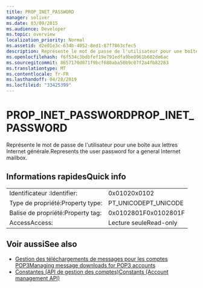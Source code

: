 ```yaml
---
title: PROP_INET_PASSWORD
manager: soliver
ms.date: 03/09/2015
ms.audience: Developer
ms.topic: overview
localization_priority: Normal
ms.assetid: d2e01e3c-634b-4052-8ed1-87f7863cfec5
description: Représente le mot de passe de l'utilisateur pour une boîte aux lettres Internet générale.
ms.openlocfilehash: f6f534c3bdbfef19e791edfa9be0961b682de6ac
ms.sourcegitcommit: 8657170d071f9bcf680aba50b9c07f2a4fb82283
ms.translationtype: MT
ms.contentlocale: fr-FR
ms.lasthandoff: 04/28/2019
ms.locfileid: "33425399"
---
```

# <a name="propinetpassword"></a><span data-ttu-id="7e4f7-103">PROP_INET_PASSWORD</span><span class="sxs-lookup"><span data-stu-id="7e4f7-103">PROP_INET_PASSWORD</span></span>

<span data-ttu-id="7e4f7-104">Représente le mot de passe de l'utilisateur pour une boîte aux lettres Internet générale.</span><span class="sxs-lookup"><span data-stu-id="7e4f7-104">Represents the user password for a general Internet mailbox.</span></span>
  
## <a name="quick-info"></a><span data-ttu-id="7e4f7-105">Informations rapides</span><span class="sxs-lookup"><span data-stu-id="7e4f7-105">Quick info</span></span>

|||
|:-----|:-----|
|<span data-ttu-id="7e4f7-106">Identificateur :</span><span class="sxs-lookup"><span data-stu-id="7e4f7-106">Identifier:</span></span>  <br/> |<span data-ttu-id="7e4f7-107">0x0102</span><span class="sxs-lookup"><span data-stu-id="7e4f7-107">0x0102</span></span>  <br/> |
|<span data-ttu-id="7e4f7-108">Type de propriété:</span><span class="sxs-lookup"><span data-stu-id="7e4f7-108">Property type:</span></span>  <br/> |<span data-ttu-id="7e4f7-109">PT_UNICODE</span><span class="sxs-lookup"><span data-stu-id="7e4f7-109">PT_UNICODE</span></span>|<span data-ttu-id="7e4f7-110">SECURE_FLAG</span><span class="sxs-lookup"><span data-stu-id="7e4f7-110">SECURE_FLAG</span></span>  <br/> |
|<span data-ttu-id="7e4f7-111">Balise de propriété:</span><span class="sxs-lookup"><span data-stu-id="7e4f7-111">Property tag:</span></span>  <br/> |<span data-ttu-id="7e4f7-112">0x0102801F</span><span class="sxs-lookup"><span data-stu-id="7e4f7-112">0x0102801F</span></span>  <br/> |
|<span data-ttu-id="7e4f7-113">Access</span><span class="sxs-lookup"><span data-stu-id="7e4f7-113">Access:</span></span>  <br/> |<span data-ttu-id="7e4f7-114">Lecture seule</span><span class="sxs-lookup"><span data-stu-id="7e4f7-114">Read-only</span></span>  <br/> |
   
## <a name="see-also"></a><span data-ttu-id="7e4f7-115">Voir aussi</span><span class="sxs-lookup"><span data-stu-id="7e4f7-115">See also</span></span>

- [<span data-ttu-id="7e4f7-116">Gestion des téléchargements de messages pour les comptes POP3</span><span class="sxs-lookup"><span data-stu-id="7e4f7-116">Managing message downloads for POP3 accounts</span></span>](managing-message-downloads-for-pop3-accounts.md) 
- [<span data-ttu-id="7e4f7-117">Constantes (API de gestion des comptes)</span><span class="sxs-lookup"><span data-stu-id="7e4f7-117">Constants (Account management API)</span></span>](constants-account-management-api.md)

